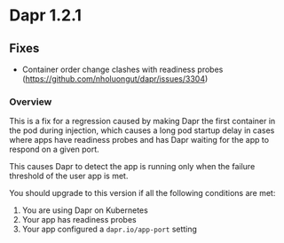   
# Dapr 1.2.1

## Fixes

* Container order change clashes with readiness probes (https://github.com/nholuongut/dapr/issues/3304)

### Overview

This is a fix for a regression caused by making Dapr the first container in the pod during injection, which causes a long pod startup delay in cases where apps have readiness probes and has Dapr waiting for the app to respond on a given port.

This causes Dapr to detect the app is running only when the failure threshold of the user app is met.

You should upgrade to this version if all the following conditions are met:

1. You are using Dapr on Kubernetes
2. Your app has readiness probes
3. Your app configured a `dapr.io/app-port` setting
